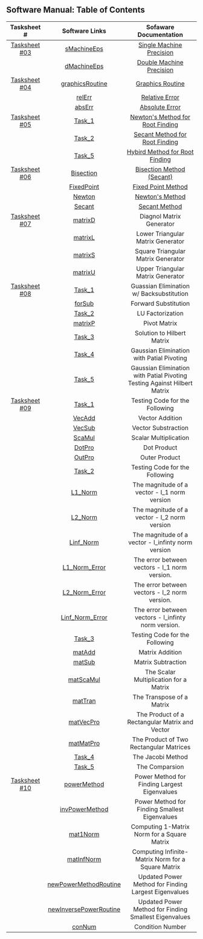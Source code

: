 ## Software Manual: Table of Contents

|                    Tasksheet #                    |                    Software Links                   |                     Sofaware Documentation                       |
| :-----------------------------------------------: | :-------------------------------------------------------: | :-------------------------------------------------: |
| [Tasksheet #03](https://github.com/GoByMark/math4610/blob/ca39c9f39cb62edc2c9e8ac1167fb9a87f42f3dc/Homework_Tasks/Tasksheet_03/Tasksheet_03.md)  | [sMachineEps](https://github.com/GoByMark/math4610/blob/1a4f700ce899f1cdd15f1d27a4bc50964a78cd91/Homework_Tasks/Tasksheet_03/src/sMachineEps.py)                           | [Single Machine Precision](https://github.com/GoByMark/math4610/blob/main/Homework_Tasks/Software_Manual/T03/sMachineEps.md)                            |
|                                                   | [dMachineEps](https://github.com/GoByMark/math4610/blob/a543c134f4488d1ebbc9b616a94cc0bca08768fa/Homework_Tasks/Tasksheet_03/src/dMachineEps.py)                           | [Double Machine Precision](https://github.com/GoByMark/math4610/blob/main/Homework_Tasks/Software_Manual/T03/dMachineEps.md)                            |
| [Tasksheet #04](https://github.com/GoByMark/math4610/blob/main/Homework_Tasks/Tasksheet_04/Tasksheet%2004.pdf)  | [graphicsRoutine](https://github.com/GoByMark/math4610/blob/main/Homework_Tasks/Tasksheet_04/src/graphicsRoutine.py)                           | [Graphics Routine](https://github.com/GoByMark/math4610/blob/main/Homework_Tasks/Software_Manual/T04/graphicsRoutine.md)                            |
|                                                   | [relErr](https://github.com/GoByMark/math4610/blob/main/Homework_Tasks/Tasksheet_04/src/relErr.py)                           | [Relative Error](https://github.com/GoByMark/math4610/blob/main/Homework_Tasks/Software_Manual/T04/relErr.md)                            |
|                                                   | [absErr](https://github.com/GoByMark/math4610/blob/main/Homework_Tasks/Tasksheet_04/src/absErr.py)                           | [Absolute Error](https://github.com/GoByMark/math4610/blob/main/Homework_Tasks/Software_Manual/T04/absErr.md)                            |
| [Tasksheet #05](https://github.com/GoByMark/math4610/blob/main/Homework_Tasks/Tasksheet_05/Tasksheet%2005.pdf)  | [Task_1](https://github.com/GoByMark/math4610/blob/main/Homework_Tasks/Tasksheet_05/src/Task_1.py)                           | [Newton's Method for Root Finding](https://github.com/GoByMark/math4610/blob/main/Homework_Tasks/Software_Manual/T05/Newton.md)                          |
|                                                   | [Task_2](https://github.com/GoByMark/math4610/blob/main/Homework_Tasks/Tasksheet_05/src/Task_2.py)                           | [Secant Method for Root Finding](https://github.com/GoByMark/math4610/blob/main/Homework_Tasks/Software_Manual/T05/Secant.md)                            |
|                                                   | [Task_5](https://github.com/GoByMark/math4610/blob/main/Homework_Tasks/Tasksheet_05/src/Task_5.py)                           | [Hybird Method for Root Finding](https://github.com/GoByMark/math4610/blob/main/Homework_Tasks/Software_Manual/T05/Hybird.md)                            |
| [Tasksheet #06](https://github.com/GoByMark/math4610/blob/main/Homework_Tasks/Tasksheet_06/Tasksheet%2006.pdf)  | [Bisection](https://github.com/GoByMark/math4610/blob/main/Homework_Tasks/Tasksheet_06/src/Task_1/mypythonlib/Bisection.py)               | [Bisection Method (Secant)](https://github.com/GoByMark/math4610/blob/main/Homework_Tasks/Software_Manual/T06/Bisection.md)                              |
|                                                   | [FixedPoint](https://github.com/GoByMark/math4610/blob/main/Homework_Tasks/Tasksheet_06/src/Task_1/mypythonlib/FixedPoint.py)| [Fixed Point Method](https://github.com/GoByMark/math4610/blob/main/Homework_Tasks/Software_Manual/T06/FixedPoint.md) |
|                                                   | [Newton](https://github.com/GoByMark/math4610/blob/main/Homework_Tasks/Tasksheet_06/src/Task_1/mypythonlib/Newton.py)| [Newton's Method](https://github.com/GoByMark/math4610/blob/main/Homework_Tasks/Software_Manual/T06/Newton.md) |
|                                                   | [Secant](https://github.com/GoByMark/math4610/blob/main/Homework_Tasks/Tasksheet_06/src/Task_1/mypythonlib/Secant.py)| [Secant Method](https://github.com/GoByMark/math4610/blob/main/Homework_Tasks/Software_Manual/T06/Secant.md) |
| [Tasksheet #07](https://github.com/GoByMark/math4610/blob/main/Homework_Tasks/Tasksheet_07/Tasksheet%2007.pdf)  | [matrixD](https://github.com/GoByMark/math4610/blob/main/Homework_Tasks/Tasksheet_07/src/matrixD.py)                   | Diagnol Matrix Generator                            |
|                                                   | [matrixL](https://github.com/GoByMark/math4610/blob/main/Homework_Tasks/Tasksheet_07/src/matrixL.py)                             | Lower Triangular Matrix Generator  |                  |
|                                                   | [matrixS](https://github.com/GoByMark/math4610/blob/main/Homework_Tasks/Tasksheet_07/src/matrixS.py)                             | Square Triangular Matrix Generator                     |
|                                                   | [matrixU](https://github.com/GoByMark/math4610/blob/main/Homework_Tasks/Tasksheet_07/src/matrixU.py)                       | Upper Triangular Matrix Generator        |
| [Tasksheet #08](https://github.com/GoByMark/math4610/blob/main/Homework_Tasks/Tasksheet_08/Tasksheet%2008.pdf)  | [Task_1](https://github.com/GoByMark/math4610/blob/main/Homework_Tasks/Tasksheet_08/src/Task_1.py)                         | Guassian Elimination w/ Backsubstitution        |
|                                                   | [forSub](https://github.com/GoByMark/math4610/blob/main/Homework_Tasks/Tasksheet_08/src/forSub.py)                               | Forward Substitution            |
|                                                   | [Task_2](https://github.com/GoByMark/math4610/blob/main/Homework_Tasks/Tasksheet_08/src/Task_2.py)                                 | LU Factorization                                    |
|                                                   | [matrixP](https://github.com/GoByMark/math4610/blob/main/Homework_Tasks/Tasksheet_08/src/matrixP.py)               | Pivot Matrix                             |
|                                                   | [Task_3](https://github.com/GoByMark/math4610/blob/main/Homework_Tasks/Tasksheet_08/src/Task_3.py)               | Solution to Hilbert Matrix                             |
|                                                   | [Task_4](https://github.com/GoByMark/math4610/blob/main/Homework_Tasks/Tasksheet_08/src/Task_4.py)               | Gaussian Elimination with Patial Pivoting                          |
|                                                   | [Task_5](https://github.com/GoByMark/math4610/blob/main/Homework_Tasks/Tasksheet_08/src/Task_5.py)               | Gaussian Elimination with Patial Pivoting Testing Against Hilbert Matrix                         |
| [Tasksheet #09](https://github.com/GoByMark/math4610/blob/main/Homework_Tasks/Tasksheet_09/Tasksheet_09.md)  | [Task_1](https://github.com/GoByMark/math4610/blob/main/Homework_Tasks/Tasksheet_09/src/Task_1.py)                         | Testing Code for the Following                               |
|                                                   | [VecAdd](https://github.com/GoByMark/math4610/blob/main/Homework_Tasks/Tasksheet_09/src/VecAdd.py)                               | Vector Addition            |
|                                                   | [VecSub](https://github.com/GoByMark/math4610/blob/main/Homework_Tasks/Tasksheet_09/src/VecSub.py)                                 | Vector Substraction                                    |
|                                                   | [ScaMul](https://github.com/GoByMark/math4610/blob/main/Homework_Tasks/Tasksheet_09/src/ScaMul.py)               | Scalar Multiplication                             |
|                                                   | [DotPro](https://github.com/GoByMark/math4610/blob/main/Homework_Tasks/Tasksheet_09/src/DotPro.py)               | Dot Product                             |
|                                                   | [OutPro](https://github.com/GoByMark/math4610/blob/main/Homework_Tasks/Tasksheet_09/src/OutPro.py)               | Outer Product                         |
|                                                   | [Task_2](https://github.com/GoByMark/math4610/blob/main/Homework_Tasks/Tasksheet_09/src/Task_2.py)               | Testing Code for the Following                         |
|                                                   | [L1_Norm](https://github.com/GoByMark/math4610/blob/main/Homework_Tasks/Tasksheet_09/src/L1_Norm.py)                               | The magnitude of a vector - l_1 norm version            |
|                                                   | [L2_Norm](https://github.com/GoByMark/math4610/blob/main/Homework_Tasks/Tasksheet_09/src/L2_Norm.py)                                 | The magnitude of a vector - l_2 norm version                                    |
|                                                   | [Linf_Norm](https://github.com/GoByMark/math4610/blob/main/Homework_Tasks/Tasksheet_09/src/Linf_Norm.py)               | The magnitude of a vector - l_infinty norm version                             |
|                                                   | [L1_Norm_Error](https://github.com/GoByMark/math4610/blob/main/Homework_Tasks/Tasksheet_09/src/L1_Norm_Error.py)               | The error between vectors - l_1 norm version.                             |
|                                                   | [L2_Norm_Error](https://github.com/GoByMark/math4610/blob/main/Homework_Tasks/Tasksheet_09/src/L2_Norm_Error.py)               | The error between vectors - l_2 norm version.                         |
|                                                   | [Linf_Norm_Error](https://github.com/GoByMark/math4610/blob/main/Homework_Tasks/Tasksheet_09/src/Linf_Norm_Error.py)               | The error between vectors - l_infinty norm version.                         |
|                                                   | [Task_3](https://github.com/GoByMark/math4610/blob/main/Homework_Tasks/Tasksheet_09/src/Task_3.py)               | Testing Code for the Following                         |
|                                                   | [matAdd](https://github.com/GoByMark/math4610/blob/main/Homework_Tasks/Tasksheet_09/src/matAdd.py)                               | Matrix Addition            |
|                                                   | [matSub](https://github.com/GoByMark/math4610/blob/main/Homework_Tasks/Tasksheet_09/src/matSub.py)                                 | Matrix Subtraction                                    |
|                                                   | [matScaMul](https://github.com/GoByMark/math4610/blob/main/Homework_Tasks/Tasksheet_09/src/matScaMul.py)               | The Scalar Multiplication for a Matrix                            |
|                                                   | [matTran](https://github.com/GoByMark/math4610/blob/main/Homework_Tasks/Tasksheet_09/src/matTran.py)               | The Transpose of a Matrix                             |
|                                                   | [matVecPro](https://github.com/GoByMark/math4610/blob/main/Homework_Tasks/Tasksheet_09/src/matVecPro.py)               | The Product of a Rectangular Matrix and Vector                         |
|                                                   | [matMatPro](https://github.com/GoByMark/math4610/blob/main/Homework_Tasks/Tasksheet_09/src/matMatPro.py)               | The Product of Two Rectangular Matrices                         |
|                                                   | [Task_4](https://github.com/GoByMark/math4610/blob/main/Homework_Tasks/Tasksheet_09/src/Task_4.py)               | The Jacobi Method                         |
|                                                   | [Task_5](https://github.com/GoByMark/math4610/blob/main/Homework_Tasks/Tasksheet_09/src/Task_5.py)               | The Comparsion                         |
| [Tasksheet #10](https://github.com/GoByMark/math4610/blob/main/Homework_Tasks/Tasksheet_10/Tasksheet%2010.pdf)  | [powerMethod](https://github.com/GoByMark/math4610/blob/main/Homework_Tasks/Tasksheet_10/src/powerMethod.py)                         | Power Method for Finding Largest Eigenvalues        |
|                                                   | [invPowerMethod](https://github.com/GoByMark/math4610/blob/main/Homework_Tasks/Tasksheet_10/src/invPowerMethod.py)                               | Power Method for Finding Smallest Eigenvalues            |
|                                                   | [mat1Norm](https://github.com/GoByMark/math4610/blob/main/Homework_Tasks/Tasksheet_10/src/mat1Norm.py)                               | Computing 1-Matrix Norm for a Square Matrix            |
|                                                   | [matInfNorm](https://github.com/GoByMark/math4610/blob/main/Homework_Tasks/Tasksheet_10/src/matInfNorm.py)                               | Computing Infinite-Matrix Norm for a Square Matrix            |
|                                                   | [newPowerMethodRoutine](https://github.com/GoByMark/math4610/blob/main/Homework_Tasks/Tasksheet_10/src/newInversePowerRoutine.py)                               | Updated Power Method for Finding Largest Eigenvalues            |
|                                                   | [newInversePowerRoutine](https://github.com/GoByMark/math4610/blob/main/Homework_Tasks/Tasksheet_10/src/newInversePowerRoutine.py)                               | Updated Power Method for Finding Smallest Eigenvalues            |
|                                                   | [conNum](https://github.com/GoByMark/math4610/blob/main/Homework_Tasks/Tasksheet_10/src/conNum.py)                               | Condition Number            |
